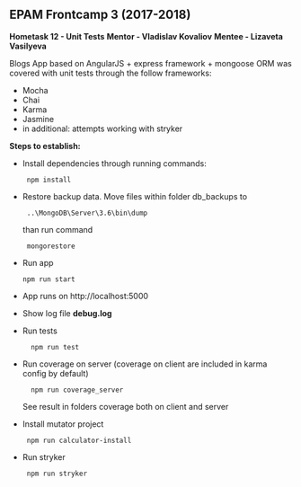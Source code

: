 **EPAM Frontcamp 3 (2017-2018)**
---------------------------
**Hometask 12 - Unit Tests**
**Mentor - Vladislav Kovaliov**
**Mentee - Lizaveta Vasilyeva**

Blogs App based on AngularJS + express framework + mongoose ORM was covered with unit tests through the follow frameworks:

 - Mocha 
 - Chai 
 - Karma 
 - Jasmine
 - in additional: attempts working with stryker
 
**Steps to establish:**

 - Install dependencies through running commands:

	    npm install 

 - Restore backup data. Move files within folder db_backups to

	    ..\MongoDB\Server\3.6\bin\dump
    than run command

		mongorestore

 -  Run app

		npm run start
    
 - App runs on http://localhost:5000 

 - Show log file **debug.log**
 - Run tests 

	     npm run test

 - Run coverage on server (coverage on client are included in karma config by default)

	     npm run coverage_server
	     
   See result in folders coverage both on client and server

 - Install mutator project

	    npm run calculator-install

 - Run stryker

	    npm run stryker

		


